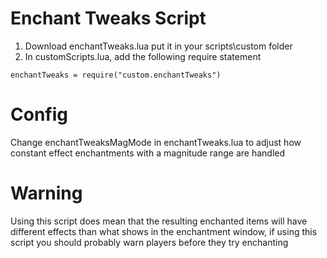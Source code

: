 # Enchant Tweaks Script
1. Download enchantTweaks.lua put it in your scripts\custom folder
2. In customScripts.lua, add the following require statement
```
enchantTweaks = require("custom.enchantTweaks")
```

# Config
Change enchantTweaksMagMode in enchantTweaks.lua to adjust how constant effect enchantments with a magnitude range are handled

# Warning
Using this script does mean that the resulting enchanted items will have different effects than what shows in the enchantment window, if using this script you should probably warn players before they try enchanting
